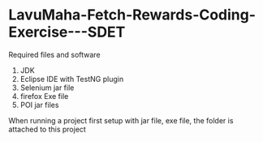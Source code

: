 # LavuMaha-Fetch-Rewards-Coding-Exercise---SDET

Required files and software
1. JDK
2. Eclipse IDE with TestNG plugin
3. Selenium jar file
4. firefox Exe file
5. POI jar files

When running a project first setup with jar file, exe file, the folder is attached to this project
